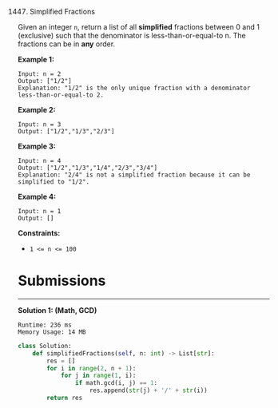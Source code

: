 1447. Simplified Fractions

Given an integer `n`, return a list of all **simplified** fractions between 0 and 1 (exclusive) such that the denominator is less-than-or-equal-to n. The fractions can be in **any** order.

 

**Example 1:**
```
Input: n = 2
Output: ["1/2"]
Explanation: "1/2" is the only unique fraction with a denominator less-than-or-equal-to 2.
```

**Example 2:**
```
Input: n = 3
Output: ["1/2","1/3","2/3"]
```

**Example 3:**
```
Input: n = 4
Output: ["1/2","1/3","1/4","2/3","3/4"]
Explanation: "2/4" is not a simplified fraction because it can be simplified to "1/2".
```

**Example 4:**
```
Input: n = 1
Output: []
```

**Constraints:**

* `1 <= n <= 100`

# Submissions
---
**Solution 1: (Math, GCD)**
```
Runtime: 236 ms
Memory Usage: 14 MB
```
```python
class Solution:
    def simplifiedFractions(self, n: int) -> List[str]:
        res = []
        for i in range(2, n + 1):
            for j in range(1, i):
                if math.gcd(i, j) == 1:
                    res.append(str(j) + '/' + str(i))
        return res
```